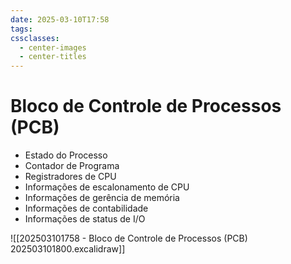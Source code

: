 ```yaml
---
date: 2025-03-10T17:58
tags: 
cssclasses:
  - center-images
  - center-titles
---
```

# Bloco de Controle de Processos (PCB)

- Estado do Processo
- Contador de Programa
- Registradores de CPU
- Informações de escalonamento de CPU
- Informações de gerência de memória
- Informações de contabilidade
- Informações de status de I/O


![[202503101758 - Bloco de Controle de Processos (PCB) 202503101800.excalidraw]]